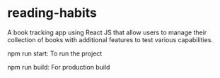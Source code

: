 # reading-habits
A book tracking app using React JS that allow users to manage their collection of books with additional features to test various capabilities.

npm run start: To run the project 

npm run build: For production build
